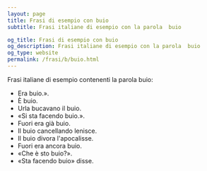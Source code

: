 ```yaml
---
layout: page
title: Frasi di esempio con buio 
subtitle: Frasi italiane di esempio con la parola  buio

og_title: Frasi di esempio con buio 
og_description: Frasi italiane di esempio con la parola  buio
og_type: website
permalink: /frasi/b/buio.html
---
```


Frasi italiane di esempio contenenti la parola buio:


- Era buio.».
- È buio.
- Urla bucavano il buio.
- «Si sta facendo buio.».
- Fuori era già buio.
- Il buio cancellando lenisce.
- Il buio divora l'apocalisse.
- Fuori era ancora buio.
- «Che è sto buio?».
- «Sta facendo buio» disse.
